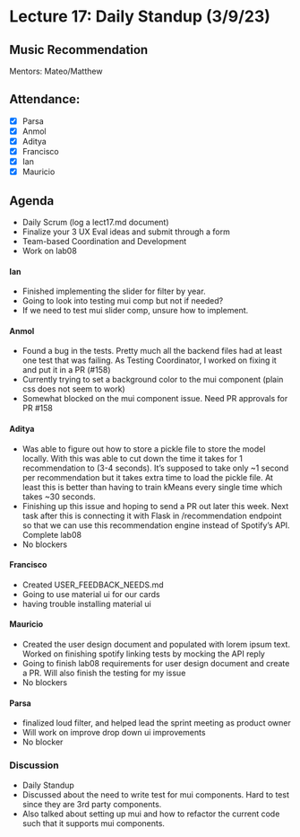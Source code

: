 # Lecture 17: Daily Standup (3/9/23)

## Music Recommendation

Mentors: Mateo/Matthew

## Attendance:

 - [X] Parsa
 - [X] Anmol
 - [X] Aditya
 - [X] Francisco 
 - [X] Ian
 - [X] Mauricio

## Agenda

 - Daily Scrum (log a lect17.md document)
 - Finalize your 3 UX Eval ideas and submit through a form
 - Team-based Coordination and Development
 - Work on lab08

#### Ian
- Finished implementing the slider for filter by year.
- Going to look into testing mui comp but not if needed?
- If we need to test mui slider comp, unsure how to implement.

#### Anmol
- Found a bug in the tests. Pretty much all the backend files had at least one test that was failing. As Testing Coordinator, I worked on fixing it and put it in a PR (#158)
- Currently trying to set a background color to the mui component (plain css does not seem to work)
- Somewhat blocked on the mui component issue. Need PR approvals for PR #158

#### Aditya
- Was able to figure out how to store a pickle file to store the model locally. With this was able to cut down the time it takes for 1 recommendation to (3-4 seconds). It’s supposed to take only ~1 second per recommendation but it takes extra time to load the pickle file. At least this is better than having to train kMeans every single time which takes ~30 seconds.
- Finishing up this issue and hoping to send a PR out later this week. Next task after this is connecting it with Flask in /recommendation endpoint so that we can use this recommendation engine instead of Spotify’s API. Complete lab08
- No blockers

#### Francisco
- Created USER_FEEDBACK_NEEDS.md
- Going to use material ui for our cards
- having trouble installing material ui

#### Mauricio
- Created the user design document and populated with lorem ipsum text. Worked on finishing spotify linking tests by mocking the API reply
- Going to finish lab08 requirements for user design document and create a PR. Will also finish the testing for my issue
- No blockers

#### Parsa
- finalized loud filter, and helped lead the sprint meeting as product owner
- Will work on improve drop down ui improvements
- No blocker

### Discussion
- Daily Standup
- Discussed about the need to write test for mui components. Hard to test since they are 3rd party components.
- Also talked about setting up mui and how to refactor the current code such that it supports mui components. 
 
